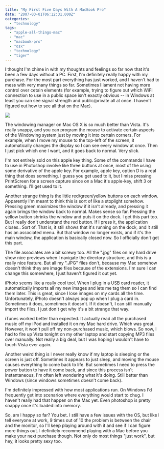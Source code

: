 ```yaml
---
title: "My First Five Days With A MacBook Pro"
date: "2007-03-01T06:12:31.000Z"
categories: 
  - "technology"
tags: 
  - "apple-all-things-mac"
  - "mac"
  - "macbook-pro"
  - "osx"
  - "technology"
  - "tiger"
---
```


I thought I'm chime in with my thoughts and feelings so far now that it's been a few days without a PC. First, I'm definitely really happy with my purchase. For the most part everything has just worked, and I haven't had to mess with very many things so far. Sometimes I lament not having more control over cetain elements (for example, trying to figure out which WiFi connection to use in a public space isn't exactly obvious -- in Windows at least you can see signal strength and public/private all at once. I haven't figured out how to see all that on the Mac).

![](http://farm1.static.flickr.com/138/405211031_82d4178c33.jpg?v=0)

The windowing manager on Mac OS X is so much better than Vista. It's really snappy, and you can program the mouse to activate certain aspects of the Windowing system just by moving it into certain corners. For example, when I move my mouse to the top-left of the screen, it automatically changes the display so I can see every window at once. Then I just pick which one I want, and it goes back to normal. Very slick.

I'm not entirely sold on this apple key thing. Some of the commands I have to use in Photoshop involve like three buttons at once, most of the using some derivative of the apple key. For example, apple key, option D is a real thing that does something. I guess you get used to it, but I miss pressing PrintScreen for a screen capture since on a Mac it's apple-key, shift 3 or something. I'll get used to it.

Another strange thing is the little red/green/yellow buttons on each window. Apparently I'm meant to think this is sort of like a stoplight somehow. Pressing green maximizes the window if it isn't already, and pressing it again brings the window back to normal. Makes sense so far. Pressing the yellow button shrinks the window and puts it on the dock. I get this part too. But I really don't understand the red button. If I press it, the application closes.. Sort of. That is, it still shows that it's running on the dock, and it still has an associated menu. But that window no longer exists, and if it's the main window, the application is basically closed now. So I officially don't get this part.

The file associates are a bit screwy too. All the ".jpg" files on my hard drive show nice previews when I navigate the directory structure, and this is a really nice feature. But all my ".JPG" files don't, because my Mac somehow doesn't think they are image files because of the extensions. I'm sure I can change this somewhere, I just haven't figured it out yet.

iPhoto seems like a really cool tool. When I plug in a USB card reader, it automatically imports all my new images and lets me tag them so I can find them later. This is great, since I lose images on my cards all the time. Unfortunately, iPhoto doesn't always pop up when I plug a card in. Sometimes it does, sometimes it doesn't. If it doesn't, I can still manually import the files, I just don't get why it's a bit strange that way.

iTunes worked better than expected. It actually read all the purchased music off my iPod and installed it on my Mac hard drive. Which was great. However, it won't pull off my non-purchased music, which blows. So now, I had to fire up Vista tonight on my other laptop and start copying MP3 files over manually. Not really a big deal, but I was hoping I wouldn't have to touch Vista ever again.

Another weird thing is I never really know if my laptop is sleeping or the screen is just off. Sometimes it appears to just sleep, and moving the mouse causes everything to come back to life. But sometimes I need to press the power button to have it come back, and since this process isn't instantaneous, I'm often left wondering what it's doing. Still better than Windows (since windows sometimes doesn't come back).

I'm definitely impressed with how most applications run. On Windows I'd frequently get into scenarios where everything would start to chug. I haven't really had that happen on the Mac yet. Even photoshop is pretty snappy once it's loaded into memory.

So, am I happy so far? You bet. I still have a few issues with the OS, but like I tell everyone at work, 9 times out of 10 the problem is between the chair and the monitor, so I'll keep playing around with it and see if I can figure more things out. I definitely recommend playing with a Mac before you make your next purchase though. Not only do most things "just work", but hey, it looks pretty sexy too.

